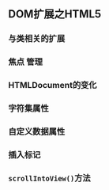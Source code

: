 ## DOM扩展之HTML5

### 与类相关的扩展

### 焦点 管理

### HTMLDocument的变化

### 字符集属性

### 自定义数据属性

### 插入标记

### `scrollIntoView()`方法



